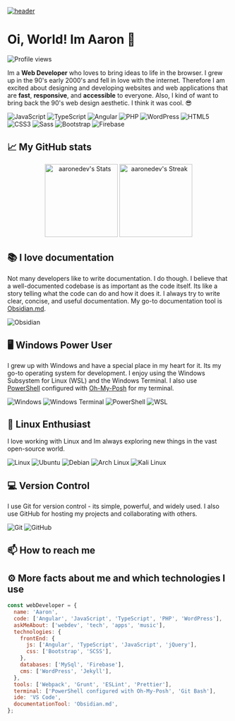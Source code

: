 [![header](https://capsule-render.vercel.app/api?type=transparent&color=auto&height=100&section=header&text=aar.one&fontSize=30)](https://aar.one)

# Oi, World! Im Aaron 👋

![Profile views](https://komarev.com/ghpvc/?username=ahrwn&label=Profile%20views&color=0e75b6&style=flat)

Im a **Web Developer** who loves to bring ideas to life in the browser. I grew up in the 90's early 2000's and fell in love with the internet. Therefore I am excited about designing and developing websites and web applications that are **fast**, **responsive**, and **accessible** to everyone. Also, I kind of want to bring back the 90's web design aesthetic. I think it was cool. 😎

![JavaScript](https://img.shields.io/badge/-JavaScript-000000?style=flat&logo=javascript&logoColor=yellow)
![TypeScript](https://img.shields.io/badge/-TypeScript-000000?style=flat&logo=typescript&logoColor=blue)
![Angular](https://img.shields.io/badge/-Angular-000000?style=flat&logo=angular&logoColor=red)
![PHP](https://img.shields.io/badge/-PHP-000000?style=flat&logo=php&logoColor=white)
![WordPress](https://img.shields.io/badge/-WordPress-000000?style=flat&logo=wordpress&logoColor=blue)
![HTML5](https://img.shields.io/badge/-HTML5-000000?style=flat&logo=html5&logoColor=orange)
![CSS3](https://img.shields.io/badge/-CSS3-000000?style=flat&logo=css3&logoColor=blue)
![Sass](https://img.shields.io/badge/-Sass-000000?style=flat&logo=sass&logoColor=pink)
![Bootstrap](https://img.shields.io/badge/-Bootstrap-000000?style=flat&logo=bootstrap&logoColor=purple)
![Firebase](https://img.shields.io/badge/-Firebase-000000?style=flat&logo=firebase&logoColor=yellow)

## 📈 My GitHub stats

<p align="center">
  <img src="https://github-readme-stats.vercel.app/api?username=aaronedev&theme=material-palenight&show_icons=true&hide_border=true&count_private=true" alt="aaronedev's Stats" height="165">
  <img src="https://github-readme-streak-stats.herokuapp.com/?user=aaronedev&theme=material-palenight&hide_border=true" alt="aaronedev's Streak" height="165">
</p>

## 📚 I love documentation

Not many developers like to write documentation. I do though. I believe that a well-documented codebase is as important as the code itself. Its like a story telling what the code can do and how it does it. I always try to write clear, concise, and useful documentation. My go-to documentation tool is <a href="https://obsidian.md/" target="_blank">Obsidian.md</a>.

![Obsidian](https://img.shields.io/badge/-Obsidian-000000?style=flat&logo=obsidian&logoColor=white)

## 🖥️ Windows Power User

I grew up with Windows and have a special place in my heart for it. Its my go-to operating system for development. I enjoy using the Windows Subsystem for Linux (WSL) and the Windows Terminal. I also use <a href="https://docs.microsoft.com/en-us/powershell/" target="_blank">PowerShell</a> configured with <a href="https://ohmyposh.dev/" target="_blank">Oh-My-Posh</a> for my terminal.

![Windows](https://img.shields.io/badge/-Windows-000000?style=flat&logo=windows&logoColor=white)
![Windows Terminal](https://img.shields.io/badge/-Windows%20Terminal-000000?style=flat&logo=windows-terminal&logoColor=white)
![PowerShell](https://img.shields.io/badge/-PowerShell-000000?style=flat&logo=powershell&logoColor=white)
![WSL](https://img.shields.io/badge/-WSL-000000?style=flat&logo=windows-subsystem-for-linux&logoColor=white)

## 🐧 Linux Enthusiast

I love working with Linux and Im always exploring new things in the vast open-source world.

![Linux](https://img.shields.io/badge/-Linux-000000?style=flat&logo=linux&logoColor=white)
![Ubuntu](https://img.shields.io/badge/-Ubuntu-000000?style=flat&logo=ubuntu&logoColor=white)
![Debian](https://img.shields.io/badge/-Debian-000000?style=flat&logo=debian&logoColor=white)
![Arch Linux](https://img.shields.io/badge/-Arch%20Linux-000000?style=flat&logo=arch-linux&logoColor=white)
![Kali Linux](https://img.shields.io/badge/-Kali%20Linux-000000?style=flat&logo=kali-linux&logoColor=white)

## 💻 Version Control

I use Git for version control - its simple, powerful, and widely used. I also use GitHub for hosting my projects and collaborating with others.

![Git](https://img.shields.io/badge/-Git-000000?style=flat&logo=git&logoColor=white)
![GitHub](https://img.shields.io/badge/-GitHub-000000?style=flat&logo=github&logoColor=white)

## 📫 How to reach me

## ⚙ More facts about me and which technologies I use

```javascript
const webDeveloper = {
  name: 'Aaron',
  code: ['Angular', 'JavaScript', 'TypeScript', 'PHP', 'WordPress'],
  askMeAbout: ['webdev', 'tech', 'apps', 'music'],
  technologies: {
    frontEnd: {
      js: ['Angular', 'TypeScript', 'JavaScript', 'jQuery'],
      css: ['Bootstrap', 'SCSS'],
    },
    databases: ['MySql', 'Firebase'],
    cms: ['WordPress', 'Jekyll'],
  },
  tools: ['Webpack', 'Grunt', 'ESLint', 'Prettier'],
  terminal: ['PowerShell configured with Oh-My-Posh', 'Git Bash'],
  ide: 'VS Code',
  documentationTool: 'Obsidian.md',
};
```
